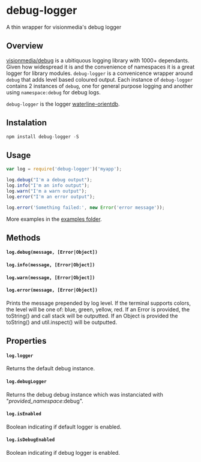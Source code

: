 debug-logger
============

A thin wrapper for visionmedia's debug logger

## Overview
[visionmedia/debug](https://github.com/visionmedia/debug) is a ubitiquous logging library with 1000+ dependants. Given how widespread it is and the convenience of namespaces it is a great logger for library modules.
`debug-logger` is a convenicence wrapper around `debug` that adds level based coloured output. Each instance of `debug-logger` contains 2 instances of `debug`, one for general purpose logging and another using `namespace:debug` for debug logs.

`debug-logger` is the logger [waterline-orientdb](https://github.com/appscot/waterline-orientdb).

## Instalation
```javascript
npm install debug-logger -S
```

## Usage
```javascript
var log = require('debug-logger')('myapp');

log.debug("I'm a debug output");
log.info("I'm an info output");
log.warn("I'm a warn output");
log.error("I'm an error output");

log.error('Something failed:', new Error('error message'));
```
More examples in the [examples folder](https://github.com/appscot/debug-logger/blob/master/examples/index.js).

## Methods
#### `log.debug(message, [Error|Object])`
#### `log.info(message, [Error|Object])`
#### `log.warn(message, [Error|Object])`
#### `log.error(message, [Error|Object])`
Prints the message prepended by log level. If the terminal supports colors, the level will be one of: blue, green, yellow, red. If an Error is provided, the toString() and call stack will be outputted. If an Object is provided the toString() and util.inspect() will be outputted.

## Properties
#### `log.logger`
Returns the default debug instance.

#### `log.debugLogger`
Returns the debug debug instance which was instanciated with "*provided_namespace*:debug".

#### `log.isEnabled`
Boolean indicating if default logger is enabled.

#### `log.isDebugEnabled`
Boolean indicating if debug logger is enabled.

